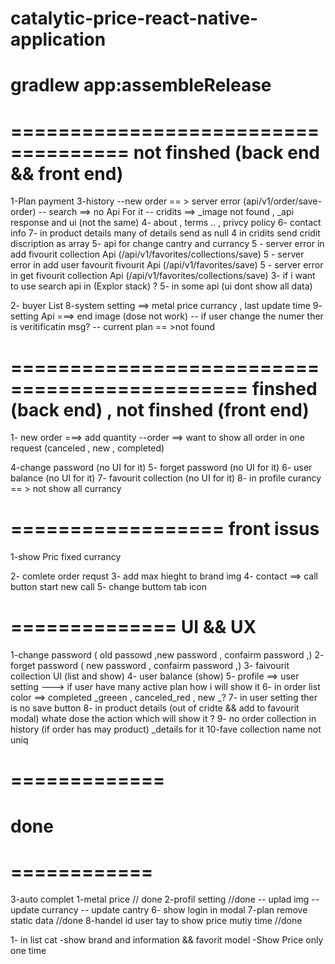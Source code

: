 # catalytic-price-react-native-application
gradlew app:assembleRelease
========================================



====================================
 not finshed (back end && front end)
====================================
1-Plan payment
3-history 
    --new order == > server error (api/v1/order/save-order)
    -- search ==> no Api For it
    -- cridits ==> _image not found , _api response and ui (not the same)
4- about , terms .. , privcy policy
6- contact info
7- in product details many of details send as null
4 in cridits send cridit discription as array 
5- api for change cantry and currancy 
5 - server error in add fivourit collection Api  (/api/v1/favorites/collections/save)
5 - server error in add user favourit fivourit  Api  (/api/v1/favorites/save)
5 - server error in get fivourit collection Api  (/api/v1/favorites/collections/save)
3- if i want to use search api in (Explor stack) ?
5- in some api (ui dont show all data)

2- buyer List
8-system setting ==> metal price currancy , last update  time
9- setting Api ===> end image (dose not work) 
    -- if user change the numer ther is veritificatin msg?
    -- current plan == >not found





==============================================
 finshed (back end) , not finshed (front end)
===============================================
1- new order ===> add quantity
    --order ==> want to show all order in one request (canceled , new , completed)

4-change password (no UI for it)
5- forget password (no UI for it)
6- user balance  (no UI for it)
7- favourit collection  (no UI for it)
8- in profile curancy == > not show all currancy





==================
 front issus 
===================
1-show Pric fixed currancy

2- comlete order requst 
3- add max hieght to brand img 
4- contact ==> call button start new call
5- change buttom tab icon




==============
    UI && UX
==============
1-change password ( old passowd ,new password , confairm password ,) 
2- forget password ( new password , confairm password ,)
3- faivourit collection UI (list and show)
4- user balance (show)
5- profile ==> user setting ---> if user have many active plan  how i will show it 
6- in order list color ==> completed _greeen , canceled_red , new _?
7- in user setting ther is no save button
8- in product details (out of cridte && add to favourit modal) whate dose the action which will show it ?
9- no order collection in history (if order has may product) _details for it
10-fave collection name not uniq


# =============
# done
# ============

3-auto complet
1-metal price // done
2-profil setting  //done
    -- uplad img 
    -- update currancy
    -- update cantry 
6- show login in modal
7-plan remove static data //done 
8-handel id user tay to show price mutiy time //done 

1- in list cat 
    -show brand and information && favorit model
    -Show Price only one time 